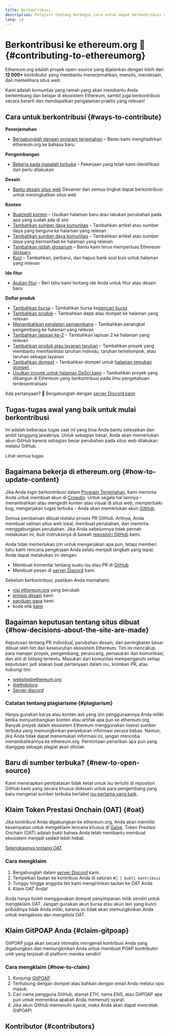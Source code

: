 ```yaml
---
title: Berkontribusi
description: Pelajari tentang berbagai cara untuk dapat berkontribusi di ethereum.org
lang: id
---
```


# Berkontribusi ke ethereum.org 🦄 {#contributing-to-ethereumorg}

Ethereum.org adalah proyek open-source yang dijalankan dengan lebih dari **12 000+** kontributor yang membantu menerjemahkan, menulis, mendesain, dan memelihara situs web.

Kami adalah komunitas yang ramah yang akan membantu Anda berkembang dan belajar di ekosistem Ethereum, sambil juga berkontribusi secara berarti dan mendapatkan pengalaman praktis yang relevan!

## Cara untuk berkontribusi {#ways-to-contribute}

**Penerjemahan**
- [Bergabunglah dengan program terjemahan](/contributing/translation-program/) – Bantu kami menghadirkan ethereum.org ke bahasa baru

**Pengembangan**
- [Bekerja pada masalah terbuka](https://github.com/ethereum/ethereum-org-website/issues) – Pekerjaan yang telah kami identifikasi dan perlu dilakukan

**Desain**
- [Bantu desain situs web](/contributing/design/) Desainer dari semua tingkat dapat berkontribusi untuk meningkatkan situs web

**Konten**
- [Buat/edit konten](/contributing/#how-to-update-content) – Usulkan halaman baru atau lakukan perubahan pada apa yang sudah ada di sini
- [Tambahkan sumber daya komunitas](/contributing/content-resources/) – Tambahkan artikel atau sumber daya yang berguna ke halaman yang relevan
- [Tambahkan sumber daya komunitas](/contributing/design/adding-design-resources/) – Tambahkan artikel atau sumber daya yang bermanfaat ke halaman yang relevan
- [Tambahkan istilah glosarium](/contributing/adding-glossary-terms/) – Bantu kami terus memperluas Ethereum [glossary](/glossary/)
- [Kuiz](/contributing/quizzes/) – Tambahkan, perbarui, dan hapus bank soal kuis untuk halaman yang relevan

**Ide fitur**
- [Ajukan fitur](https://github.com/ethereum/ethereum-org-website/issues/new?assignees=&labels=Type%3A+Feature&template=feature_request.yaml&title=) – Beri tahu kami tentang ide Anda untuk fitur atau desain baru

**Daftar produk**
- [Tambahkan bursa](/contributing/adding-exchanges/) – Tambahkan bursa ke[pencari bursa](/get-eth/#country-picker)
- [Tambahkan produk](/contributing/adding-products/) – Tambahkan dapp atau dompet ke halaman yang relevan
- [Menambahkan peralatan pengembang](/contributing/adding-developer-tools/) – Tambahkan perangkat pengembang ke halaman yang relevan
- [Tambahkan lapisan ke-2](/contributing/adding-layer-2s/) – Tambahkan lapisan 2 ke halaman yang relevan
- [Tambahkan produk atau layanan taruhan](/contributing/adding-staking-products/) – Tambahkan proyek yang membantu memfasilitasi taruhan individu, taruhan terkelompok, atau taruhan sebagai layanan
- [Tambahkan dompet](/contributing/adding-wallets/) – Tambahkan dompet untuk [halaman temukan dompet](/wallets/find-wallet/)
- [Usulkan proyek untuk halaman DeSci kami](/contributing/adding-desci-projects/) – Tambahkan proyek yang dibangun di Ethereum yang berkontribusi pada ilmu pengetahuan terdesentralisasi

Ada pertanyaan? 🤔 Bergabunglah dengan [server Discord kami](https://discord.gg/ethereum-org)

## Tugas-tugas awal yang baik untuk mulai berkontribusi

Ini adalah beberapa tugas saat ini yang bisa Anda bantu selesaikan dan ambil tanggung jawabnya. Untuk sebagian besar, Anda akan memerlukan akun GitHub karena sebagian besar perubahan pada situs web dilakukan melalui GitHub.

<IssuesList issues={gfissues} my={8} />

<ButtonLink href="https://github.com/ethereum/ethereum-org-website/issues">Lihat semua tugas</ButtonLink>

## Bagaimana bekerja di ethereum.org {#how-to-update-content}

Jika Anda ingin berkontribusi dalam [Program Terjemahan](/contributing/translation-program/), kami meminta Anda untuk membuat akun di [Crowdin](https://crowdin.com/project/ethereum-org). Untuk segala hal lainnya – menambahkan atau mengedit konten atau visual di situs web, memperbaiki bug, mengerjakan tugas terbuka – Anda akan memerlukan akun [GitHub](https://github.com/).

Semua pembaruan dibuat melalui proses PR GitHub. Artinya, Anda membuat salinan situs web lokal, membuat perubahan, dan meminta menggabungkan perubahan. Jika Anda sebelumnya tidak pernah melakukan ini, ikuti instruksinya di bawah [repositori GitHub](https://github.com/ethereum/ethereum-org-website) kami.

Anda tidak memerlukan izin untuk mengerjakan apa pun, tetapi memberi tahu kami rencana pengerjaan Anda selalu menjadi langkah yang tepat. Anda dapat melakukan ini dengan:

- Membuat komentar tentang suatu isu atau PR di [GitHub](https://github.com/ethereum/ethereum-org-website)
- Membuat pesan di [server Discord](https://discord.gg/ethereum-org) kami

Sebelum berkontribusi, pastikan Anda memahami:

- [visi ethereum.org](/about/) yang berubah
- [prinsip desain](/contributing/design-principles/) kami
- [panduan gaya](/contributing/style-guide/) kami
- kode etik [kami](/community/code-of-conduct)

<ContributorsQuizBanner mt={16} mb={8} />

## Bagaiman keputusan tentang situs dibuat {#how-decisions-about-the-site-are-made}

Keputusan tentang PR individual, perubahan desain, dan peningkatan besar dibuat oleh tim dari keseluruhan ekosistem Ethereum. Tim ini mencakup para manajer proyek, pengembang, perancang, pemasaran dan komunikasi, dan ahli di bidang tertentu. Masukan dari komunitas mempengaruhi setiap keputusan: jadi silakan buat pertanyaan dalam isu, kirimkan PR, atau hubungi tim:

- [website@ethereum.org](mailto:website@ethereum.org)
- [@ethdotorg](https://x.com/ethdotorg)
- [Server discord](https://discord.gg/ethereum-org)

### Catatan tentang plagiarisme {#plagiarism}

Hanya gunakan karya atau konten asli yang izin penggunaannya Anda miliki ketika menyumbangkan konten atau artifak apa pun ke ethereum.org. Banyak proyek dalam ekosistem Ethereum menggunakan lisensi sumber terbuka yang memungkinkan penyebaran informasi secara bebas. Namun, jika Anda tidak dapat menemukan informasi ini, jangan mencoba menambahkannya ke ethereum.org. Permintaan penarikan apa pun yang dianggap sebagai plagiat akan ditolak.

## Baru di sumber terbuka? {#new-to-open-source}

Kami menerapkan pembatasan tidak ketat untuk isu tertulis di repositori GitHub kami yang secara khusus didesain untuk para pengembang yang baru mengenal sumber terbuka berlabel [isu pertama yang baik](https://github.com/ethereum/ethereum-org-website/issues?q=is%3Aopen+is%3Aissue+label%3A%22good+first+issue%22).

## Klaim Token Prestasi Onchain (OAT) {#oat}

Jika kontribusi Anda digabungkan ke ethereum.org, Anda akan memiliki kesempatan untuk mengeklaim lencana khusus di [Galxe](https://app.galxe.com/quest/ethereumorg). Token Prestasi Onchain (OAT) adalah bukti bahwa Anda telah membantu membuat ekosistem menjadi sedikit lebih hebat.

[Selengkapnya tentang OAT](https://help.galxe.com/en/articles/7067290-galxe-oats-reward-and-celebrate-achievements)

### Cara mengklaim
1. Bergabunglah dalam [server Discord](https://discord.gg/ethereum-org) kami.
2. Tempelkan tautan ke kontribusi Anda di saluran `#🥇 | bukti kontribusi`
3. Tunggu hingga anggota tim kami mengirimkan tautan ke OAT Anda.
4. Klaim OAT Anda!

Anda hanya boleh menggunakan dompet penyimpanan milik sendiri untuk mengeklaim OAT. Jangan gunakan akun bursa atau akun lain yang kunci pribadinya tidak Anda miliki, karena ini tidak akan memungkinkan Anda untuk mengakses dan mengelola OAT.

## Klaim GitPOAP Anda {#claim-gitpoap}

GitPOAP juga akan secara otomatis mengenali kontribusi Anda yang digabungkan dan memungkinkan Anda untuk membuat POAP kontributor unik yang terpisah di platform mereka sendiri!


### Cara mengklaim {#how-to-claim}

1. Kunjungi [GitPOAP](https://www.gitpoap.io).
2. Terhubung dengan dompet atau bahkan dengan email Anda melalui opsi masuk.
3. Cari nama pengguna GitHub, alamat ETH, nama ENS, atau GitPOAP apa pun untuk memeriksa apakah Anda memenuhi syarat.
4. Jika akun GitHub memenuhi syarat, maka Anda akan dapat mencetak GitPOAP!

## Kontributor {#contributors}

<Contributors />

